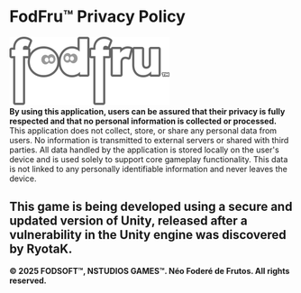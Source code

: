 # FodFru™ Privacy Policy
![](https://raw.githubusercontent.com/neofodere/fodfru/refs/heads/main/logo_fodfru_alt.png)<br>
**By using this application, users can be assured that their privacy is fully respected and that no personal information is collected or processed.** <br>
This application does not collect, store, or share any personal data from users. No information is transmitted to external servers or shared with third parties.
All data handled by the application is stored locally on the user's device and is used solely to support core gameplay functionality. This data is not linked to any personally identifiable information and never leaves the device.<br>

## This game is being developed using a secure and updated version of Unity, released after a vulnerability in the Unity engine was discovered by RyotaK.

**© 2025 FODSOFT™, NSTUDIOS GAMES™. Néo Foderé de Frutos. All rights reserved.**


